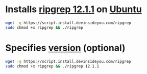 # Installs [ripgrep 12.1.1](https://github.com/BurntSushi/ripgrep) on [Ubuntu](https://www.ubuntu.com/)

```bash
wget -q https://script.install.devinsideyou.com/ripgrep
sudo chmod +x ripgrep && ./ripgrep
```

# Specifies [version](https://github.com/BurntSushi/ripgrep/releases) (optional)

```bash
wget -q https://script.install.devinsideyou.com/ripgrep
sudo chmod +x ripgrep && ./ripgrep 12.1.1
```
